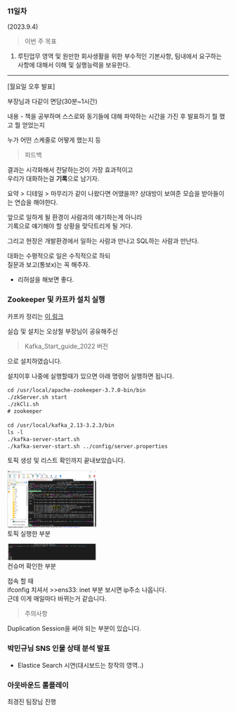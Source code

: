 ### 11일차
(2023.9.4)

> 이번 주 목표

1. 루틴업무 영역 및 원만한 회사생활을 위한 부수적인 기본사항, 팀내에서 요구하는 사항에 대해서 이해 및 실행능력을 보유한다.

-----------------------------------------

[월요일 오후 발표]

부장님과 다같이 면담(30분~1시간)

내용 - 책을 공부하며 스스로와 동기들에 대해 파악하는 시간을 가진 후 발표하기
뭘 했고 뭘 얻었는지

누가 어떤 스케줄로 어떻게 했는지 등

> 피드백

결과는 시각화해서 전달하는것이 가장 효과적이고\
우리가 대화하는걸 **기록**으로 남기자.

요약 > 디테일 > 마무리가 같이 나왔다면 어땠을까?
상대방이 보여준 모습을 받아들이는 연습을 해야한다.

앞으로 일하게 될 환경이 사람과의 얘기하는게 아니라\
기록으로 얘기해야 할 상황을 맞닥트리게 될 거다.

그리고 현장은 개발환경에서 일하는 사람과 만나고 SQL하는 사람과 만난다.

대화는 수평적으로 일은 수직적으로 하되\
질문과 보고(통보x)는 꼭 해주자.

- 리허설을 해보면 좋다.

### Zookeeper 및 카프카 설치 실행

카프카 정리는 [이 링크](https://github.com/JaeKang20/lloydk/blob/main/Bigdata/kafka.md)

실습 및 설치는 오상철 부장님이 공유해주신 
 
> Kafka_Start_guide_2022 버전 


으로 설치하였습니다.

설치이후 나중에 실행할때가 있으면 아래 명령어 실행하면 됩니다.

    cd /usr/local/apache-zookeeper-3.7.0-bin/bin
    ./zkServer.sh start
    ./zkCli.sh
    # zookeeper

    cd /usr/local/kafka_2.13-3.2.3/bin
    ls -l
    ./kafka-server-start.sh
    ./kafka-server-start.sh ../config/server.properties

토픽 생성 및 리스트 확인까지 끝내보았습니다.

<img src="../img/img_26.png" alt ="토픽 실행" style="max-width:40%;">\
토픽 실행한 부분


<img src="../img/img_27.png" alt ="컨슈머 확인" style="max-width:40%;">\
컨슈머 확인한 부분

접속 할 때\
ifconfig 치셔서 >>ens33: inet 부분 보시면 ip주소 나옵니다.\
근데 이게 매일마다 바뀌는거 같습니다.

  > 주의사항

Duplication Session을 써야 되는 부분이 있습니다.


### 박민규님 SNS 인물 상태 분석 발표
- Elastice Search 시연(대시보드는 창작의 영역..)

### 아웃바운드 롤플레이

최경진 팀장님 진행